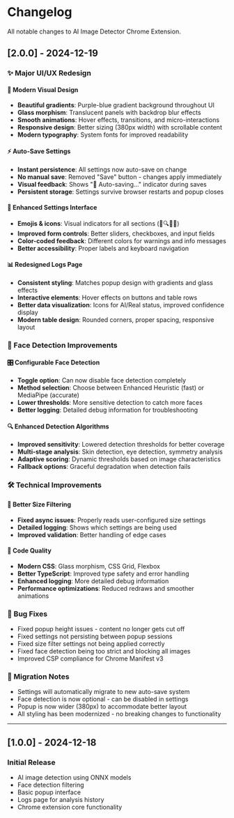# Changelog

All notable changes to AI Image Detector Chrome Extension.

## [2.0.0] - 2024-12-19

### ✨ Major UI/UX Redesign

#### 🎨 Modern Visual Design
- **Beautiful gradients**: Purple-blue gradient background throughout UI
- **Glass morphism**: Translucent panels with backdrop blur effects
- **Smooth animations**: Hover effects, transitions, and micro-interactions
- **Responsive design**: Better sizing (380px width) with scrollable content
- **Modern typography**: System fonts for improved readability

#### ⚡ Auto-Save Settings
- **Instant persistence**: All settings now auto-save on change
- **No manual save**: Removed "Save" button - changes apply immediately
- **Visual feedback**: Shows "💾 Auto-saving..." indicator during saves
- **Persistent storage**: Settings survive browser restarts and popup closes

#### 🔧 Enhanced Settings Interface
- **Emojis & icons**: Visual indicators for all sections (🤖🔍🎯📐)
- **Improved form controls**: Better sliders, checkboxes, and input fields
- **Color-coded feedback**: Different colors for warnings and info messages
- **Better accessibility**: Proper labels and keyboard navigation

#### 📊 Redesigned Logs Page
- **Consistent styling**: Matches popup design with gradients and glass effects
- **Interactive elements**: Hover effects on buttons and table rows
- **Better data visualization**: Icons for AI/Real status, improved confidence display
- **Modern table design**: Rounded corners, proper spacing, responsive layout

### 🤖 Face Detection Improvements

#### 🎛️ Configurable Face Detection
- **Toggle option**: Can now disable face detection completely
- **Method selection**: Choose between Enhanced Heuristic (fast) or MediaPipe (accurate)
- **Lower thresholds**: More sensitive detection to catch more faces
- **Better logging**: Detailed debug information for troubleshooting

#### 🔍 Enhanced Detection Algorithms
- **Improved sensitivity**: Lowered detection thresholds for better coverage
- **Multi-stage analysis**: Skin detection, eye detection, symmetry analysis
- **Adaptive scoring**: Dynamic thresholds based on image characteristics
- **Fallback options**: Graceful degradation when detection fails

### 🛠️ Technical Improvements

#### 📱 Better Size Filtering
- **Fixed async issues**: Properly reads user-configured size settings
- **Detailed logging**: Shows which settings are being used
- **Improved validation**: Better handling of edge cases

#### 🔧 Code Quality
- **Modern CSS**: Glass morphism, CSS Grid, Flexbox
- **Better TypeScript**: Improved type safety and error handling
- **Enhanced logging**: More detailed debug information
- **Performance optimizations**: Reduced redraws and smoother animations

### 🐛 Bug Fixes
- Fixed popup height issues - content no longer gets cut off
- Fixed settings not persisting between popup sessions
- Fixed size filter settings not being applied correctly
- Fixed face detection being too strict and blocking all images
- Improved CSP compliance for Chrome Manifest v3

### 🔄 Migration Notes
- Settings will automatically migrate to new auto-save system
- Face detection is now optional - can be disabled in settings
- Popup is now wider (380px) to accommodate better layout
- All styling has been modernized - no breaking changes to functionality

---

## [1.0.0] - 2024-12-18

### Initial Release
- AI image detection using ONNX models
- Face detection filtering
- Basic popup interface
- Logs page for analysis history
- Chrome extension core functionality 